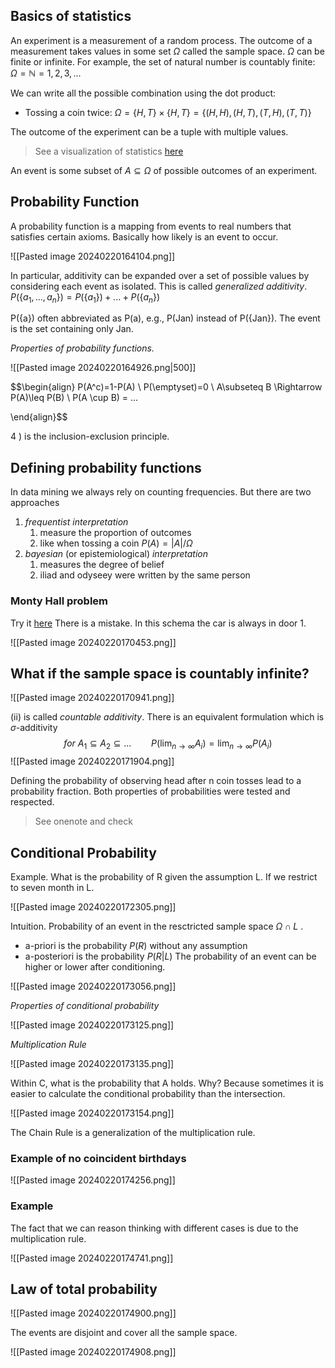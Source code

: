 ## Basics of statistics
An experiment is a measurement of a random process.
The outcome of a measurement takes values in some set $\Omega$ called the sample space.
$\Omega$ can be finite or infinite.
For example, the set of natural number is countably finite: $\Omega=\mathbb{N}={1,2,3,...}$

We can write all the possible combination using the dot product:
- Tossing a coin twice: $\Omega = \{H, T\} \times \{H, T\} = \{(H, H),(H, T),(T, H),(T, T)\}$

The outcome of the experiment can be a tuple with multiple values.

> See a visualization of statistics [here](https://seeing-theory.brown.edu/)


An event is some subset of $A\subseteq\Omega$ of possible outcomes of an experiment.

## Probability Function

A probability function is a mapping from events to real numbers that satisfies certain axioms. Basically how likely is an event to occur.

![[Pasted image 20240220164104.png]]

In particular, additivity can be expanded over a set of possible values by considering each event as isolated. This is called *generalized additivity*.
$P(\{a_1, . . . , a_n\}) = P(\{a_1\}) + . . . + P(\{a_n\})$

P({a}) often abbreviated as P(a), e.g., P(Jan) instead of P({Jan}).
The event is the set containing only Jan.

*Properties of probability functions.*

![[Pasted image 20240220164926.png|500]]

$$\begin{align}
P(A^c)=1-P(A) \\
P(\emptyset)=0 \\
A\subseteq B \Rightarrow P(A)\leq P(B) \\
P(A \cup B) = ...

\end{align}$$

4 ) is the inclusion-exclusion principle.

## Defining probability functions

In data mining we always rely on counting frequencies.
But there are two approaches
1. *frequentist interpretation*
	1. measure the proportion of outcomes
	2. like when tossing a coin $P(A)=|A|/\Omega$
2. *bayesian* (or epistemiological) *interpretation*
	1. measures the degree of belief
	2. iliad and odyseey were written by the same person

### Monty Hall problem
Try it [here](https://math.andyou.com/tools/montyhallsimulator/montysim.htm)
There is a mistake. In this schema the car is always in door 1.

![[Pasted image 20240220170453.png]]



## What if the sample space is countably infinite?

![[Pasted image 20240220170941.png]]

(ii) is called *countable additivity*.
There is an equivalent formulation which is $\sigma$-additivity $$for\ A_1\subseteq A_2\subseteq...\qquad
P(\lim_{n\rightarrow\infty}A_i)=\lim_{n\rightarrow\infty}P(A_i)$$![[Pasted image 20240220171904.png]]

Defining the probability of observing head after n coin tosses lead to a probability fraction. Both properties of probabilities were tested and respected.

> See onenote and check

## Conditional Probability

Example.
What is the probability of R given the assumption L.
If we restrict to seven month in L.

![[Pasted image 20240220172305.png]]

Intuition.
Probability of an event in the resctricted sample space $\Omega\cap L$ .
- a-priori is the probability $P(R)$ without any assumption
- a-posteriori is the probability $P(R|L)$
The probability of an event can be higher or lower after conditioning.

![[Pasted image 20240220173056.png]]

*Properties of conditional probability*

![[Pasted image 20240220173125.png]]

*Multiplication Rule*

![[Pasted image 20240220173135.png]]

Within C, what is the probability that A holds.
Why? Because sometimes it is easier to calculate the conditional probability than the intersection.

![[Pasted image 20240220173154.png]]

The Chain Rule is a generalization of the multiplication rule.

### Example of no coincident birthdays

![[Pasted image 20240220174256.png]]

### Example

The fact that we can reason thinking with different cases is due to the multiplication rule.

![[Pasted image 20240220174741.png]]

## Law of total probability

![[Pasted image 20240220174900.png]]

The events are disjoint and cover all the sample space.

![[Pasted image 20240220174908.png]]